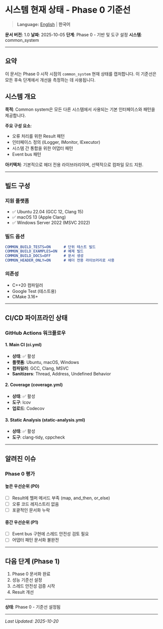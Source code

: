 # 시스템 현재 상태 - Phase 0 기준선

> **Language:** [English](CURRENT_STATE.md) | **한국어**

**문서 버전**: 1.0
**날짜**: 2025-10-05
**단계**: Phase 0 - 기반 및 도구 설정
**시스템**: common_system

---

## 요약

이 문서는 Phase 0 시작 시점의 `common_system` 현재 상태를 캡처합니다. 이 기준선은 모든 후속 단계에서 개선을 측정하는 데 사용됩니다.

## 시스템 개요

**목적**: Common system은 모든 다른 시스템에서 사용되는 기본 인터페이스와 패턴을 제공합니다.

**주요 구성 요소**:
- 오류 처리를 위한 Result<T> 패턴
- 인터페이스 정의 (ILogger, IMonitor, IExecutor)
- 시스템 간 통합을 위한 어댑터 패턴
- Event bus 패턴

**아키텍처**: 기본적으로 헤더 전용 라이브러리이며, 선택적으로 컴파일 모드 지원.

---

## 빌드 구성

### 지원 플랫폼
- ✅ Ubuntu 22.04 (GCC 12, Clang 15)
- ✅ macOS 13 (Apple Clang)
- ✅ Windows Server 2022 (MSVC 2022)

### 빌드 옵션
```cmake
COMMON_BUILD_TESTS=ON      # 단위 테스트 빌드
COMMON_BUILD_EXAMPLES=ON   # 예제 빌드
COMMON_BUILD_DOCS=OFF      # 문서 생성
COMMON_HEADER_ONLY=ON      # 헤더 전용 라이브러리로 사용
```

### 의존성
- C++20 컴파일러
- Google Test (테스트용)
- CMake 3.16+

---

## CI/CD 파이프라인 상태

### GitHub Actions 워크플로우

#### 1. Main CI (ci.yml)
- **상태**: ✅ 활성
- **플랫폼**: Ubuntu, macOS, Windows
- **컴파일러**: GCC, Clang, MSVC
- **Sanitizers**: Thread, Address, Undefined Behavior

#### 2. Coverage (coverage.yml)
- **상태**: ✅ 활성
- **도구**: lcov
- **업로드**: Codecov

#### 3. Static Analysis (static-analysis.yml)
- **상태**: ✅ 활성
- **도구**: clang-tidy, cppcheck

---

## 알려진 이슈

### Phase 0 평가

#### 높은 우선순위 (P0)
- [ ] Result<T>에 헬퍼 메서드 부족 (map, and_then, or_else)
- [ ] 오류 코드 레지스트리 없음
- [ ] 포괄적인 문서화 누락

#### 중간 우선순위 (P1)
- [ ] Event bus 구현에 스레드 안전성 검토 필요
- [ ] 어댑터 패턴 문서화 불완전

---

## 다음 단계 (Phase 1)

1. Phase 0 문서화 완료
2. 성능 기준선 설정
3. 스레드 안전성 검증 시작
4. Result<T> 개선

---

**상태**: Phase 0 - 기준선 설정됨

---

*Last Updated: 2025-10-20*
